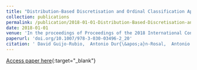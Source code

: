 ```yaml
---
title: "Distribution-Based Discretisation and Ordinal Classification Applied to Wave Height Prediction"
collection: publications
permalink: /publication/2018-01-01-Distribution-Based-Discretisation-and-Ordinal-Classification-Applied-to-Wave-Height-Prediction
date: 2018-01-01
venue: 'In the proceedings of Proceedings of the 2018 International Conference on Intelligent Data Engineering and Automated Learning (IDEAL2018)'
paperurl: 'doi.org/10.1007/978-3-030-03496-2_20'
citation: ' David Guijo-Rubio,  Antonio Dur{\&apos;a}n-Rosal,  Antonio G{\&apos;o}mez-Orellana,  Pedro Guti{\&apos;e}rrez,  C{\&apos;e}sar Herv{\&apos;a}s-Mart{\&apos;i}nez, &quot;Distribution-Based Discretisation and Ordinal Classification Applied to Wave Height Prediction.&quot; In the proceedings of Proceedings of the 2018 International Conference on Intelligent Data Engineering and Automated Learning (IDEAL2018), 2018.'
---
```

[Access paper here](doi.org/10.1007/978-3-030-03496-2_20){:target="_blank"}
